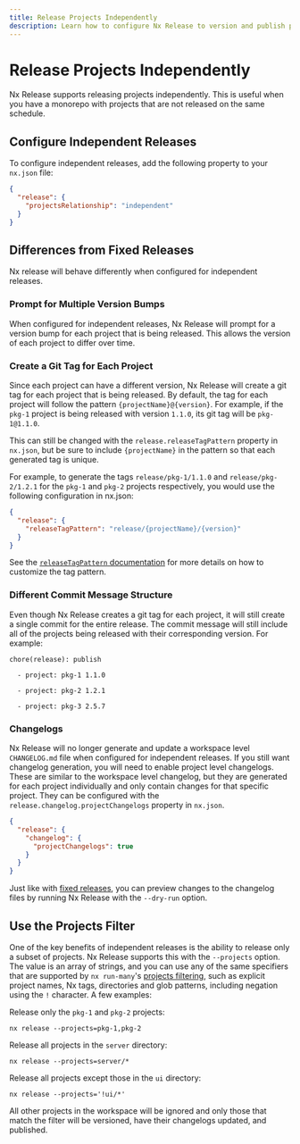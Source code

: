 ```yaml
---
title: Release Projects Independently
description: Learn how to configure Nx Release to version and publish projects independently in your monorepo, allowing different release schedules for different projects.
---
```


# Release Projects Independently

Nx Release supports releasing projects independently. This is useful when you have a monorepo with projects that are not released on the same schedule.

## Configure Independent Releases

To configure independent releases, add the following property to your `nx.json` file:

```nx.json
{
  "release": {
    "projectsRelationship": "independent"
  }
}
```

## Differences from Fixed Releases

Nx release will behave differently when configured for independent releases.

### Prompt for Multiple Version Bumps

When configured for independent releases, Nx Release will prompt for a version bump for each project that is being released. This allows the version of each project to differ over time.

### Create a Git Tag for Each Project

Since each project can have a different version, Nx Release will create a git tag for each project that is being released. By default, the tag for each project will follow the pattern `{projectName}@{version}`. For example, if the `pkg-1` project is being released with version `1.1.0`, its git tag will be `pkg-1@1.1.0`.

This can still be changed with the `release.releaseTagPattern` property in `nx.json`, but be sure to include `{projectName}` in the pattern so that each generated tag is unique.

For example, to generate the tags `release/pkg-1/1.1.0` and `release/pkg-2/1.2.1` for the `pkg-1` and `pkg-2` projects respectively, you would use the following configuration in nx.json:

```json nx.json
{
  "release": {
    "releaseTagPattern": "release/{projectName}/{version}"
  }
}
```

See the [`releaseTagPattern` documentation](/reference/nx-json#release-tag-pattern) for more details on how to customize the tag pattern.

### Different Commit Message Structure

Even though Nx Release creates a git tag for each project, it will still create a single commit for the entire release. The commit message will still include all of the projects being released with their corresponding version. For example:

```
chore(release): publish

  - project: pkg-1 1.1.0

  - project: pkg-2 1.2.1

  - project: pkg-3 2.5.7
```

### Changelogs

Nx Release will no longer generate and update a workspace level `CHANGELOG.md` file when configured for independent releases. If you still want changelog generation, you will need to enable project level changelogs. These are similar to the workspace level changelog, but they are generated for each project individually and only contain changes for that specific project. They can be configured with the `release.changelog.projectChangelogs` property in `nx.json`.

```json nx.json
{
  "release": {
    "changelog": {
      "projectChangelogs": true
    }
  }
}
```

Just like with [fixed releases](/recipes/nx-release/release-npm-packages), you can preview changes to the changelog files by running Nx Release with the `--dry-run` option.

## Use the Projects Filter

One of the key benefits of independent releases is the ability to release only a subset of projects. Nx Release supports this with the `--projects` option. The value is an array of strings, and you can use any of the same specifiers that are supported by `nx run-many`'s [projects filtering](/reference/core-api/nx/documents/run-many), such as explicit project names, Nx tags, directories and glob patterns, including negation using the `!` character. A few examples:

Release only the `pkg-1` and `pkg-2` projects:

```shell
nx release --projects=pkg-1,pkg-2
```

Release all projects in the `server` directory:

```shell
nx release --projects=server/*
```

Release all projects except those in the `ui` directory:

```shell
nx release --projects='!ui/*'
```

All other projects in the workspace will be ignored and only those that match the filter will be versioned, have their changelogs updated, and published.
